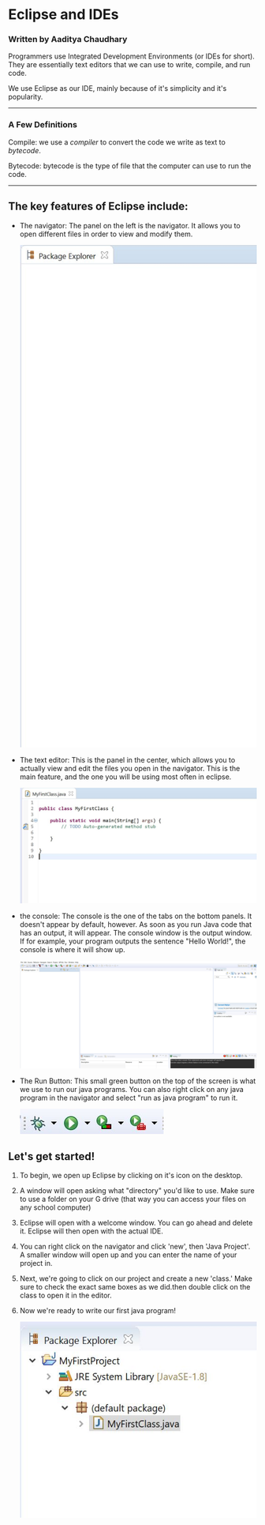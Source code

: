 # Eclipse and IDEs

### Written by Aaditya Chaudhary

Programmers use Integrated Development Environments (or IDEs for short). They are essentially text editors that we can use to write, compile, and run code.

We use Eclipse as our IDE, mainly because of it's simplicity and it's popularity.

---

### A Few Definitions

Compile: we use a *compiler* to convert the code we write as text to *bytecode*. 

Bytecode: bytecode is the type of file that the computer can use to run the code.

---



## The key features of Eclipse include:

- The navigator: The panel on the left is the navigator. It allows you to open different files in order to view and modify them.

    ![](https://github.com/yashmulki/APHSProgrammingClub/blob/master/notes/resources/navigator.JPG?raw=true)

- The text editor: This is the panel in the center, which allows you to actually view and edit the files you open in the navigator. This is the main feature, and the one you will be using most often in eclipse. 

    ![](https://github.com/yashmulki/APHSProgrammingClub/blob/master/notes/resources/finishSetUp.JPG?raw=true)

- the console: The console is the one of the tabs on the bottom panels. It doesn't appear by default, however. As soon as you run Java code that has an output, it will appear. The console window is the output window. If for example, your program outputs the sentence "Hello World!", the console is where it will show up.

    ![](https://github.com/yashmulki/APHSProgrammingClub/blob/master/notes/resources/eclipse.JPG?raw=true)

- The Run Button: This small green button on the top of the screen is what we use to run our java programs. You can also right click on any java program in the navigator and select "run as java program" to run it.

    ![](https://github.com/yashmulki/APHSProgrammingClub/blob/master/notes/resources/runButton.JPG?raw=true)

## Let's get started!

1. To begin, we open up Eclipse by clicking on it's icon on the desktop.
2. A window will open asking what "directory" you'd like to use. Make sure to use a folder on your G drive (that way you can access your files on any school computer)
3. Eclipse will open with a welcome window. You can go ahead and delete it. Eclipse will then open with the actual IDE.
4. You can right click on the navigator and click 'new', then 'Java Project'. A smaller window will open up and you can enter the name of your project in.
5. Next, we're going to click on our project and create a new 'class.' Make sure to check the exact same boxes as we did.then double click on the class to open it in the editor.
6. Now we're ready to write our first java program!

    ![](https://github.com/yashmulki/APHSProgrammingClub/blob/master/notes/resources/classmade.JPG?raw=true)
